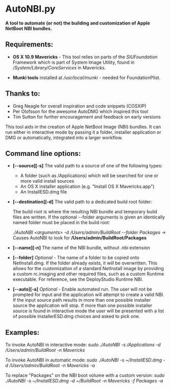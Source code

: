 __AutoNBI.py__
==============
__A tool to automate (or not) the building and customization of Apple NetBoot NBI bundles.__
  
  

__Requirements__:  
-----------------
  * __OS X 10.9 Mavericks__ - This tool relies on parts of the *SIUFoundation*
    Framework which is part of System Image Utility, found in
    _/System/Library/CoreServices_ in Mavericks.

  * __Munki tools__ installed at _/usr/local/munki_ - needed for FoundationPlist.

__Thanks to:__ 
--------------
* Greg Neagle for overall inspiration and code snippets (COSXIP)
* Per Olofsson for the awesome AutoDMG which inspired this tool
* Tim Sutton for further encouragement and feedback on early versions

This tool aids in the creation of Apple NetBoot Image (NBI) bundles.
It can run either in interactive mode by passing it a folder, installer
application or DMG or automatically, integrated into a larger workflow.

__Command line options:__
-------------------------
* __[--source][-s]__ The valid path to a source of one of the following types:

  - A folder (such as /Applications) which will be searched for one
    or more valid install sources
  - An OS X installer application (e.g. "Install OS X Mavericks.app")
  - An InstallESD.dmg file

* __[--destination][-d]__ The valid path to a dedicated build root folder:

  The build root is where the resulting NBI bundle and temporary build
  files are written. If the optional --folder arguments is given an
  identically named folder must be placed in the build root:

  _./AutoNBI &lt;arguments&gt; -d /Users/admin/BuildRoot --folder Packages_
  -> Causes AutoNBI to look for __/Users/admin/BuildRoot/Packages__

* __[--name][-n]__ The name of the NBI bundle, without .nbi extension

* __[--folder]__ _Optional_ - The name of a folder to be copied onto
  NetInstall.dmg. If the folder already exists, it will be overwritten.
  This allows for the customization of a standard NetInstall image
  by providing a custom rc.imaging and other required files,
  such as a custom Runtime executable. For reference, see the
  DeployStudio Runtime NBI.

* __[--auto][-a]__ _Optional_ - Enable automated run. The user will not be prompted for
  input and the application will attempt to create a valid NBI. If
  the input source path results in more than one possible installer
  source the application will stop. If more than one possible installer
  source is found in interactive mode the user will be presented with
  a list of possible InstallerESD.dmg choices and asked to pick one.

__Examples:__
-------------
To invoke AutoNBI in interactive mode:
  _sudo ./AutoNBI -s /Applications -d /Users/admin/BuildRoot -n Mavericks_

To invoke AutoNBI in automatic mode:
  _sudo ./AutoNBI -s ~/InstallESD.dmg -d /Users/admin/BuildRoot -n Mavericks -a_

To replace "Packages" on the NBI boot volume with a custom version:
  _sudo ./AutoNBI -s ~/InstallESD.dmg -d ~/BuildRoot -n Mavericks -f Packages -a_